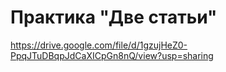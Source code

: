 # Практика "Две статьи"

https://drive.google.com/file/d/1gzujHeZ0-PpqJTuDBqpJdCaXICpGn8nQ/view?usp=sharing

